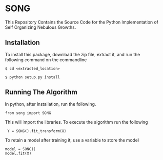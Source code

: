 # SONG
This Repository Contains the Source Code for the Python Implementation of Self Organizing Nebulous Growths.

## Installation
To install this package, download the zip file, extract it, and run the following command on the commandline

``$ cd <extracted_location>``

``$ python setup.py install``

## Running The Algorithm

In python, after installation, run the following. 

``from song import SONG``

This will import the libraries. To execute the algorithm run the following

`` Y = SONG().fit_transform(X)``

To retain a model after training it, use a variable to store the model

``model = SONG()``<br>
``model.fit(X)``